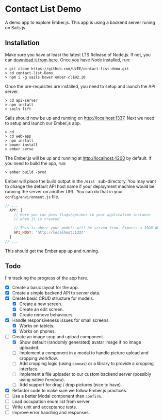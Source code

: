 # Contact List Demo
A demo app to explore Ember.js. This app is using a backend server runing on Sails.js.

## Installation

Make sure you have at least the latest LTS Release of Node.js. If not, you can [download 
it from here](https://nodejs.org/en/download/). Once you have Node installed, run:

```
> git clone https://github.com/UzEE/contact-list-demo.git
> cd contact-list-Demo
> npm i -g sails bower ember-cli@2.10
```

Once the pre-requisites are installed, you need to setup and launch the API server.

```
> cd api-server
> npm install
> sails lift
```

Sails should now be up and running on [http://localhost:1337](http://localhost:1337). 
Next we need to setup and launch our Ember.js app.

```
> cd ..
> cd web-app
> npm install 
> bower install
> ember serve
```

The Ember.js will be up and running at [http://localhost:4200](http://localhost:4200) by
default. If you need to build the app, run:

```
> ember build -prod
```

Ember will place the build output in the `/dist ` sub-directory. You may want to change 
the default API host name if your deployment machine would be running the server on another
URL. You can do that in your `config/environment.js` file.

```js
// ...
  APP: {
    // Here you can pass flags/options to your application instance
    // when it is created

    // This is where your models will be served from. Expects a JSON API.
    API_HOST: 'http://localhost:1337'
  }
// ...
```

This should get the Ember app up and running.

## Todo

I'm tracking the progress of the app here.

- [x] Create a basic layout for the app.
- [x] Create a simple backend API to server data.
- [x] Create basic CRUD structure for models.
  - [x] Create a new screen.
  - [x] Create an edit screen.
  - [x] Create remove behaviours.
- [x] Handle responsiveness issues for small screens.
  - [x] Works on tablets.
  - [x] Works on phones.
- [ ] Create an image crop and upload component.
  - [x] Show default (randomly generated) avatar image if no image uploaded.
  - [ ] Implement a component in a modal to handle picture upload and cropping 
        workflow.
  - [ ] Add cropping logic (using `canvas`) or a library to provide a cropping interface.
  - [ ] Implement a file uploader to our custom backend server (possibly using 
        native `FormData`).
  - [ ] Add support for drag / drop pictures (nice to have).
- [x] Refactor code to make sure we follow Ember.js practices.
- [ ] Use a better Modal component than `confirm`.
- [ ] Load occupation enum list from server.
- [ ] Write unit and acceptance tests.
- [ ] Improve error handling and responses.
